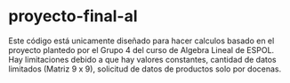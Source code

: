 # proyecto-final-al
Este código está unicamente diseñado para hacer calculos basado en el proyecto plantedo por el Grupo 4 del curso de Algebra Lineal de ESPOL.
Hay limitaciones debido a que hay valores constantes, cantidad de datos limitados (Matriz 9 x 9), solicitud de datos de productos solo por docenas.
